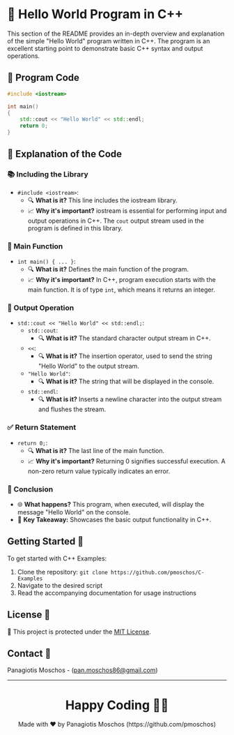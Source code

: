 # 🌟 Hello World Program in C++

This section of the README provides an in-depth overview and explanation of the simple "Hello World" program written in C++. The program is an excellent starting point to demonstrate basic C++ syntax and output operations.

## 📝 Program Code

```cpp
#include <iostream>

int main()
{
    std::cout << "Hello World" << std::endl;
    return 0;
}
```

## 🧐 Explanation of the Code

### 📚 Including the Library
- `#include <iostream>`:
  - 🔍 **What is it?** This line includes the iostream library.
  - 📈 **Why it's important?** iostream is essential for performing input and output operations in C++. The `cout` output stream used in the program is defined in this library.

### 🚀 Main Function
- `int main() { ... }`:
  - 🔍 **What is it?** Defines the main function of the program.
  - 📈 **Why it's important?** In C++, program execution starts with the main function. It is of type `int`, which means it returns an integer.

### 💬 Output Operation
- `std::cout << "Hello World" << std::endl;`:
  - `std::cout`:
    - 🔍 **What is it?** The standard character output stream in C++.
  - `<<`:
    - 🔍 **What is it?** The insertion operator, used to send the string "Hello World" to the output stream.
  - `"Hello World"`:
    - 🔍 **What is it?** The string that will be displayed in the console.
  - `std::endl`:
    - 🔍 **What is it?** Inserts a newline character into the output stream and flushes the stream.

### ✅ Return Statement
- `return 0;`:
  - 🔍 **What is it?** The last line of the main function.
  - 📈 **Why it's important?** Returning 0 signifies successful execution. A non-zero return value typically indicates an error.

### 🎉 Conclusion
- 🌐 **What happens?** This program, when executed, will display the message "Hello World" on the console.
- 🔑 **Key Takeaway:** Showcases the basic output functionality in C++.

## Getting Started 🚀
To get started with C++ Examples:
1. Clone the repository: `git clone https://github.com/pmoschos/C-Examples`
2. Navigate to the desired script
3. Read the accompanying documentation for usage instructions

## License 📜
🔐 This project is protected under the [MIT License](https://mit-license.org/).

## Contact 📧
Panagiotis Moschos - (pan.moschos86@gmail.com)

---
<h1 align=center>Happy Coding 👨‍💻 </h1>

<p align="center">
  Made with ❤️ by Panagiotis Moschos (https://github.com/pmoschos)
</p>